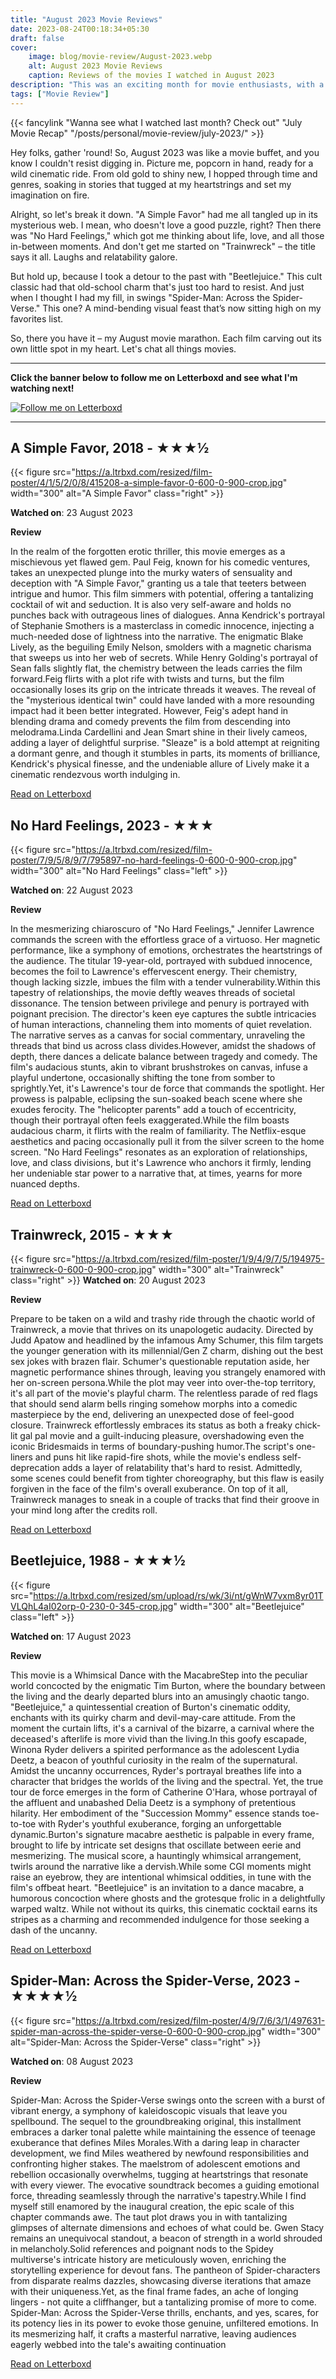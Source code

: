 ```yaml
---
title: "August 2023 Movie Reviews"
date: 2023-08-24T00:18:34+05:30
draft: false
cover: 
    image: blog/movie-review/August-2023.webp
    alt: August 2023 Movie Reviews
    caption: Reviews of the movies I watched in August 2023
description: "This was an exciting month for movie enthusiasts, with a variety of genres and eras represented in the films released and viewed."
tags: ["Movie Review"]
---
```


{{< fancylink "Wanna see what I watched last month? Check out" "July Movie Recap" "/posts/personal/movie-review/july-2023/" >}}

Hey folks, gather 'round! So, August 2023 was like a movie buffet, and you know I couldn't resist digging in. Picture me, popcorn in hand, ready for a wild cinematic ride. From old gold to shiny new, I hopped through time and genres, soaking in stories that tugged at my heartstrings and set my imagination on fire.

Alright, so let's break it down. "A Simple Favor" had me all tangled up in its mysterious web. I mean, who doesn't love a good puzzle, right? Then there was "No Hard Feelings," which got me thinking about life, love, and all those in-between moments. And don't get me started on "Trainwreck" – the title says it all. Laughs and relatability galore.

But hold up, because I took a detour to the past with "Beetlejuice." This cult classic had that old-school charm that's just too hard to resist. And just when I thought I had my fill, in swings "Spider-Man: Across the Spider-Verse." This one? A mind-bending visual feast that’s now sitting high on my favorites list.

So, there you have it – my August movie marathon. Each film carving out its own little spot in my heart. Let's chat all things movies.

---
**Click the banner below to follow me on Letterboxd and see what I'm watching next!**

[![Follow me on Letterboxd](/blog/movie-review/lbx-follow.webp)](https://letterboxd.com/highnessatharva/)

---

## A Simple Favor, 2018 - ★★★½
  
{{< figure src="https://a.ltrbxd.com/resized/film-poster/4/1/5/2/0/8/415208-a-simple-favor-0-600-0-900-crop.jpg" width="300" alt="A Simple Favor" class="right" >}}

**Watched on**: 23 August 2023

**Review**

 In the realm of the forgotten erotic thriller, this movie emerges as a mischievous yet flawed gem. Paul Feig, known for his comedic ventures, takes an unexpected plunge into the murky waters of sensuality and deception with "A Simple Favor," granting us a tale that teeters between intrigue and humor. This film simmers with potential, offering a tantalizing cocktail of wit and seduction. It is also very self-aware and holds no punches back with outrageous lines of dialogues. Anna Kendrick's portrayal of Stephanie Smothers is a masterclass in comedic innocence, injecting a much-needed dose of lightness into the narrative. The enigmatic Blake Lively, as the beguiling Emily Nelson, smolders with a magnetic charisma that sweeps us into her web of secrets. While Henry Golding's portrayal of Sean falls slightly flat, the chemistry between the leads carries the film forward.Feig flirts with a plot rife with twists and turns, but the film occasionally loses its grip on the intricate threads it weaves. The reveal of the "mysterious identical twin" could have landed with a more resounding impact had it been better integrated. However, Feig's adept hand in blending drama and comedy prevents the film from descending into melodrama.Linda Cardellini and Jean Smart shine in their lively cameos, adding a layer of delightful surprise. "Sleaze" is a bold attempt at reigniting a dormant genre, and though it stumbles in parts, its moments of brilliance, Kendrick's physical finesse, and the undeniable allure of Lively make it a cinematic rendezvous worth indulging in.

[Read on Letterboxd](https://letterboxd.com/highnessatharva/film/a-simple-favor/)

## No Hard Feelings, 2023 - ★★★
  
{{< figure src="https://a.ltrbxd.com/resized/film-poster/7/9/5/8/9/7/795897-no-hard-feelings-0-600-0-900-crop.jpg" width="300" alt="No Hard Feelings" class="left" >}}

**Watched on**: 22 August 2023

**Review**

In the mesmerizing chiaroscuro of "No Hard Feelings," Jennifer Lawrence commands the screen with the effortless grace of a virtuoso. Her magnetic performance, like a symphony of emotions, orchestrates the heartstrings of the audience. The titular 19-year-old, portrayed with subdued innocence, becomes the foil to Lawrence's effervescent energy. Their chemistry, though lacking sizzle, imbues the film with a tender vulnerability.Within this tapestry of relationships, the movie deftly weaves threads of societal dissonance. The tension between privilege and penury is portrayed with poignant precision. The director's keen eye captures the subtle intricacies of human interactions, channeling them into moments of quiet revelation. The narrative serves as a canvas for social commentary, unraveling the threads that bind us across class divides.However, amidst the shadows of depth, there dances a delicate balance between tragedy and comedy. The film's audacious stunts, akin to vibrant brushstrokes on canvas, infuse a playful undertone, occasionally shifting the tone from somber to sprightly.Yet, it's Lawrence's tour de force that commands the spotlight. Her prowess is palpable, eclipsing the sun-soaked beach scene where she exudes ferocity. The "helicopter parents" add a touch of eccentricity, though their portrayal often feels exaggerated.While the film boasts audacious charm, it flirts with the realm of familiarity. The Netflix-esque aesthetics and pacing occasionally pull it from the silver screen to the home screen. "No Hard Feelings" resonates as an exploration of relationships, love, and class divisions, but it's Lawrence who anchors it firmly, lending her undeniable star power to a narrative that, at times, yearns for more nuanced depths.

[Read on Letterboxd](https://letterboxd.com/highnessatharva/film/no-hard-feelings-2023/)

## Trainwreck, 2015 - ★★★

{{< figure src="https://a.ltrbxd.com/resized/film-poster/1/9/4/9/7/5/194975-trainwreck-0-600-0-900-crop.jpg" width="300" alt="Trainwreck" class="right" >}}
**Watched on**: 20 August 2023

**Review**

Prepare to be taken on a wild and trashy ride through the chaotic world of Trainwreck, a movie that thrives on its unapologetic audacity. Directed by Judd Apatow and headlined by the infamous Amy Schumer, this film targets the younger generation with its millennial/Gen Z charm, dishing out the best sex jokes with brazen flair. Schumer's questionable reputation aside, her magnetic performance shines through, leaving you strangely enamored with her on-screen persona.While the plot may veer into over-the-top territory, it's all part of the movie's playful charm. The relentless parade of red flags that should send alarm bells ringing somehow morphs into a comedic masterpiece by the end, delivering an unexpected dose of feel-good closure. Trainwreck effortlessly embraces its status as both a freaky chick-lit gal pal movie and a guilt-inducing pleasure, overshadowing even the iconic Bridesmaids in terms of boundary-pushing humor.The script's one-liners and puns hit like rapid-fire shots, while the movie's endless self-deprecation adds a layer of relatability that's hard to resist. Admittedly, some scenes could benefit from tighter choreography, but this flaw is easily forgiven in the face of the film's overall exuberance. On top of it all, Trainwreck manages to sneak in a couple of tracks that find their groove in your mind long after the credits roll.

[Read on Letterboxd](https://letterboxd.com/highnessatharva/film/trainwreck/)

## Beetlejuice, 1988 - ★★★½

{{< figure src="https://a.ltrbxd.com/resized/sm/upload/rs/wk/3i/nt/gWnW7vxm8yr01TVLQhL4aI02orp-0-230-0-345-crop.jpg" width="300" alt="Beetlejuice" class="left" >}}  

**Watched on**: 17 August 2023

**Review**

This movie is a Whimsical Dance with the MacabreStep into the peculiar world concocted by the enigmatic Tim Burton, where the boundary between the living and the dearly departed blurs into an amusingly chaotic tango. "Beetlejuice," a quintessential creation of Burton's cinematic oddity, enchants with its quirky charm and devil-may-care attitude. From the moment the curtain lifts, it's a carnival of the bizarre, a carnival where the deceased's afterlife is more vivid than the living.In this goofy escapade, Winona Ryder delivers a spirited performance as the adolescent Lydia Deetz, a beacon of youthful curiosity in the realm of the supernatural. Amidst the uncanny occurrences, Ryder's portrayal breathes life into a character that bridges the worlds of the living and the spectral. Yet, the true tour de force emerges in the form of Catherine O'Hara, whose portrayal of the affluent and unabashed Delia Deetz is a symphony of pretentious hilarity. Her embodiment of the "Succession Mommy" essence stands toe-to-toe with Ryder's youthful exuberance, forging an unforgettable dynamic.Burton's signature macabre aesthetic is palpable in every frame, brought to life by intricate set designs that oscillate between eerie and mesmerizing. The musical score, a hauntingly whimsical arrangement, twirls around the narrative like a dervish.While some CGI moments might raise an eyebrow, they are intentional whimsical oddities, in tune with the film's offbeat heart. "Beetlejuice" is an invitation to a dance macabre, a humorous concoction where ghosts and the grotesque frolic in a delightfully warped waltz. While not without its quirks, this cinematic cocktail earns its stripes as a charming and recommended indulgence for those seeking a dash of the uncanny.

[Read on Letterboxd](https://letterboxd.com/highnessatharva/film/beetlejuice/)

## Spider-Man: Across the Spider-Verse, 2023 - ★★★★½

{{< figure src="https://a.ltrbxd.com/resized/film-poster/4/9/7/6/3/1/497631-spider-man-across-the-spider-verse-0-600-0-900-crop.jpg" width="300" alt="Spider-Man: Across the Spider-Verse" class="right" >}}

**Watched on**: 08 August 2023

**Review**

Spider-Man: Across the Spider-Verse swings onto the screen with a burst of vibrant energy, a symphony of kaleidoscopic visuals that leave you spellbound. The sequel to the groundbreaking original, this installment embraces a darker tonal palette while maintaining the essence of teenage exuberance that defines Miles Morales.With a daring leap in character development, we find Miles weathered by newfound responsibilities and confronting higher stakes. The maelstrom of adolescent emotions and rebellion occasionally overwhelms, tugging at heartstrings that resonate with every viewer. The evocative soundtrack becomes a guiding emotional force, threading seamlessly through the narrative's tapestry.While I find myself still enamored by the inaugural creation, the epic scale of this chapter commands awe. The taut plot draws you in with tantalizing glimpses of alternate dimensions and echoes of what could be. Gwen Stacy remains an unequivocal standout, a beacon of strength in a world shrouded in melancholy.Solid references and poignant nods to the Spidey multiverse's intricate history are meticulously woven, enriching the storytelling experience for devout fans. The pantheon of Spider-characters from disparate realms dazzles, showcasing diverse iterations that amaze with their uniqueness.Yet, as the final frame fades, an ache of longing lingers - not quite a cliffhanger, but a tantalizing promise of more to come. Spider-Man: Across the Spider-Verse thrills, enchants, and yes, scares, for its potency lies in its power to evoke those genuine, unfiltered emotions. In its mesmerizing half, it crafts a masterful narrative, leaving audiences eagerly webbed into the tale's awaiting continuation

[Read on Letterboxd](https://letterboxd.com/highnessatharva/film/spider-man-across-the-spider-verse/)
